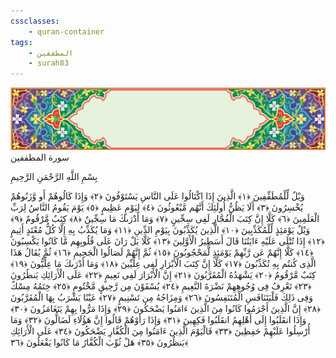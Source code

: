 ```yaml
---
cssclasses:
    - quran-container
tags:
    - المطففين
    - surah83
---
```

<div class="quran-container">
<span class="second-border"></span>
<span class="border"></span>
<div class="head-container">
<img src="https://raw.githubusercontent.com/LORDyyyyy/obsidian-the_quran_vault/main/src/webview/surah_head.png" height=100>
<div class="surah-name">
<span class="surah-name-fnt">سورة المطففين</span>
</div>
</div>
<div class="quran-content">
<div class="name-of-god"> <p> بِسْمِ اللَّهِ الرَّحْمَنِ الرَّحِيمِ </p></div>
<p>
<span class="sign" id="f1">وَيْلٌ لِّلْمُطَفِّفِينَ <span>﴿</span>١<span>﴾</span></span>
<span class="sign" id="f2">الَّذِينَ إِذَا اكْتَالُوا عَلَى النَّاسِ يَسْتَوْفُونَ <span>﴿</span>٢<span>﴾</span></span>
<span class="sign" id="f3">وَإِذَا كَالُوهُمْ أَو وَّزَنُوهُمْ يُخْسِرُونَ <span>﴿</span>٣<span>﴾</span></span>
<span class="sign" id="f4">أَلَا يَظُنُّ أُولَئِكَ أَنَّهُم مَّبْعُوثُونَ <span>﴿</span>٤<span>﴾</span></span>
<span class="sign" id="f5">لِيَوْمٍ عَظِيمٍ <span>﴿</span>٥<span>﴾</span></span>
<span class="sign" id="f6">يَوْمَ يَقُومُ النَّاسُ لِرَبِّ الْعَلَمِينَ <span>﴿</span>٦<span>﴾</span></span>
<span class="sign" id="f7">كَلَّا إِنَّ كِتَبَ الْفُجَّارِ لَفِى سِجِّينٍ <span>﴿</span>٧<span>﴾</span></span>
<span class="sign" id="f8">وَمَا أَدْرَىكَ مَا سِجِّينٌ <span>﴿</span>٨<span>﴾</span></span>
<span class="sign" id="f9">كِتَبٌ مَّرْقُومٌ <span>﴿</span>٩<span>﴾</span></span>
<span class="sign" id="f10">وَيْلٌ يَوْمَئِذٍ لِّلْمُكَذِّبِينَ <span>﴿</span>١۰<span>﴾</span></span>
<span class="sign" id="f11">الَّذِينَ يُكَذِّبُونَ بِيَوْمِ الدِّينِ <span>﴿</span>١١<span>﴾</span></span>
<span class="sign" id="f12">وَمَا يُكَذِّبُ بِهِ إِلَّا كُلُّ مُعْتَدٍ أَثِيمٍ <span>﴿</span>١٢<span>﴾</span></span>
<span class="sign" id="f13">إِذَا تُتْلَى عَلَيْهِ ءَايَتُنَا قَالَ أَسَطِيرُ الْأَوَّلِينَ <span>﴿</span>١٣<span>﴾</span></span>
<span class="sign" id="f14">كَلَّا بَلْ رَانَ عَلَى قُلُوبِهِم مَّا كَانُوا يَكْسِبُونَ <span>﴿</span>١٤<span>﴾</span></span>
<span class="sign" id="f15">كَلَّا إِنَّهُمْ عَن رَّبِّهِمْ يَوْمَئِذٍ لَّمَحْجُوبُونَ <span>﴿</span>١٥<span>﴾</span></span>
<span class="sign" id="f16">ثُمَّ إِنَّهُمْ لَصَالُوا الْجَحِيمِ <span>﴿</span>١٦<span>﴾</span></span>
<span class="sign" id="f17">ثُمَّ يُقَالُ هَذَا الَّذِى كُنتُم بِهِ تُكَذِّبُونَ <span>﴿</span>١٧<span>﴾</span></span>
<span class="sign" id="f18">كَلَّا إِنَّ كِتَبَ الْأَبْرَارِ لَفِى عِلِّيِّينَ <span>﴿</span>١٨<span>﴾</span></span>
<span class="sign" id="f19">وَمَا أَدْرَىكَ مَا عِلِّيُّونَ <span>﴿</span>١٩<span>﴾</span></span>
<span class="sign" id="f20">كِتَبٌ مَّرْقُومٌ <span>﴿</span>٢۰<span>﴾</span></span>
<span class="sign" id="f21">يَشْهَدُهُ الْمُقَرَّبُونَ <span>﴿</span>٢١<span>﴾</span></span>
<span class="sign" id="f22">إِنَّ الْأَبْرَارَ لَفِى نَعِيمٍ <span>﴿</span>٢٢<span>﴾</span></span>
<span class="sign" id="f23">عَلَى الْأَرَائِكِ يَنظُرُونَ <span>﴿</span>٢٣<span>﴾</span></span>
<span class="sign" id="f24">تَعْرِفُ فِى وُجُوهِهِمْ نَضْرَةَ النَّعِيمِ <span>﴿</span>٢٤<span>﴾</span></span>
<span class="sign" id="f25">يُسْقَوْنَ مِن رَّحِيقٍ مَّخْتُومٍ <span>﴿</span>٢٥<span>﴾</span></span>
<span class="sign" id="f26">خِتَمُهُ مِسْكٌ وَفِى ذَلِكَ فَلْيَتَنَافَسِ الْمُتَنَفِسُونَ <span>﴿</span>٢٦<span>﴾</span></span>
<span class="sign" id="f27">وَمِزَاجُهُ مِن تَسْنِيمٍ <span>﴿</span>٢٧<span>﴾</span></span>
<span class="sign" id="f28">عَيْنًا يَشْرَبُ بِهَا الْمُقَرَّبُونَ <span>﴿</span>٢٨<span>﴾</span></span>
<span class="sign" id="f29">إِنَّ الَّذِينَ أَجْرَمُوا كَانُوا مِنَ الَّذِينَ ءَامَنُوا يَضْحَكُونَ <span>﴿</span>٢٩<span>﴾</span></span>
<span class="sign" id="f30">وَإِذَا مَرُّوا بِهِمْ يَتَغَامَزُونَ <span>﴿</span>٣۰<span>﴾</span></span>
<span class="sign" id="f31">وَإِذَا انقَلَبُوا إِلَى أَهْلِهِمُ انقَلَبُوا فَكِهِينَ <span>﴿</span>٣١<span>﴾</span></span>
<span class="sign" id="f32">وَإِذَا رَأَوْهُمْ قَالُوا إِنَّ هَؤُلَاءِ لَضَالُّونَ <span>﴿</span>٣٢<span>﴾</span></span>
<span class="sign" id="f33">وَمَا أُرْسِلُوا عَلَيْهِمْ حَفِظِينَ <span>﴿</span>٣٣<span>﴾</span></span>
<span class="sign" id="f34">فَالْيَوْمَ الَّذِينَ ءَامَنُوا مِنَ الْكُفَّارِ يَضْحَكُونَ <span>﴿</span>٣٤<span>﴾</span></span>
<span class="sign" id="f35">عَلَى الْأَرَائِكِ يَنظُرُونَ <span>﴿</span>٣٥<span>﴾</span></span>
<span class="sign" id="f36">هَلْ ثُوِّبَ الْكُفَّارُ مَا كَانُوا يَفْعَلُونَ <span>﴿</span>٣٦<span>﴾</span></span>

</p>
</div>
<span class="border" style="margin-top:25px;"></span>
<span class="second-border-bottom"></span>
</div>
